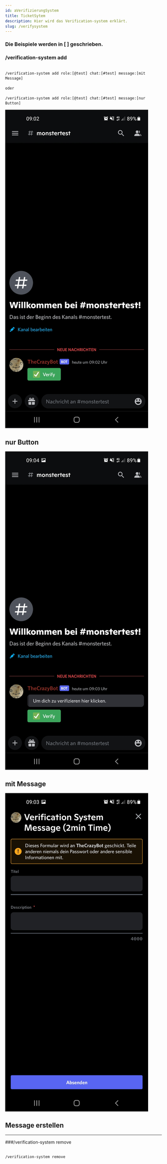 ```yaml
---
id: aVerifizierungSystem
title: TicketSytem
description: Hier wird das Verification-system erklärt.
slug: /verifysystem
---
```


<h3> Die Beispiele werden in [ ] geschrieben.</h3>


### /verification-system add


```

/verification-system add role:[@test] chat:[#test] message:[mit Message]

oder

/verification-system add role:[@test] chat:[#test] message:[nur Button] 

```

![Nur Button](../static/img/Screenshot_20220810-090210_Discord.jpg)

<h2>nur Button</h2>

![mit Message](../static/img/Screenshot_20220810-090405_Discord.jpg)

<h2>mit Message</h2>

![Message erstellen](../static/img/Screenshot_20220810-090312_Discord.jpg)


<h2>Message erstellen</h2>

________________________


###/verification-system remove


```

/verification-system remove

```
